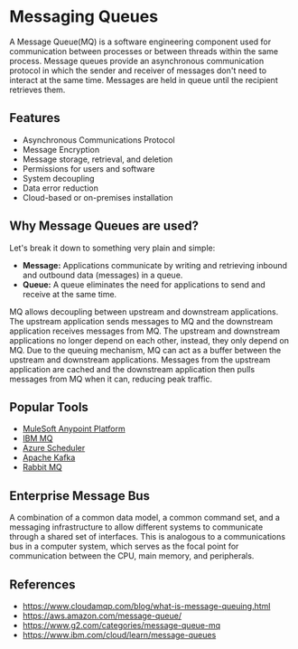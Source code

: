 # Messaging Queues
A Message Queue(MQ) is a software engineering component used for communication between processes or between threads within the same process. Message queues provide an asynchronous communication protocol in which the sender and receiver of messages don't need to interact at the same time. Messages are held in queue until the recipient retrieves them. 


## Features
- Asynchronous Communications Protocol
- Message Encryption
- Message storage, retrieval, and deletion
- Permissions for users and software
- System decoupling
- Data error reduction
- Cloud-based or on-premises installation


## Why Message Queues are used?
Let's break it down to something very plain and simple:

* **Message:** Applications communicate by writing and retrieving inbound and outbound data (messages) in a queue.
* **Queue:** A queue eliminates the need for applications to send and receive at the same time.

MQ allows decoupling between upstream and downstream applications. The upstream application sends messages to MQ and the downstream application receives messages from MQ. The upstream and downstream applications no longer depend on each other, instead, they only depend on MQ. Due to the queuing mechanism, MQ can act as a buffer between the upstream and downstream applications. Messages from the upstream application are cached and the downstream application then pulls messages from MQ when it can, reducing peak traffic.


## Popular Tools
- [MuleSoft Anypoint Platform](https://www.mulesoft.com/platform/enterprise-integration)
- [IBM MQ](https://www.ibm.com/products/mq)
- [Azure Scheduler](https://azure.microsoft.com/en-us/services/logic-apps/)
- [Apache Kafka](https://kafka.apache.org/intro)
- [Rabbit MQ](https://www.rabbitmq.com/)


## Enterprise Message Bus
A combination of a common data model, a common command set, and a messaging infrastructure to allow different systems to communicate through a shared set of interfaces. This is analogous to a communications bus in a computer system, which serves as the focal point for communication between the CPU, main memory, and peripherals.


## References
- https://www.cloudamqp.com/blog/what-is-message-queuing.html
- https://aws.amazon.com/message-queue/
- https://www.g2.com/categories/message-queue-mq
- https://www.ibm.com/cloud/learn/message-queues

